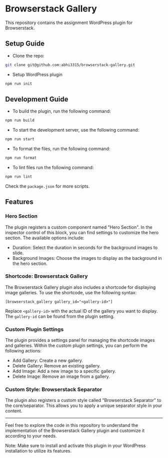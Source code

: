 # Browserstack Gallery

This repository contains the assignment WordPress plugin for Browserstack.

## Setup Guide

- Clone the repo:

```bash
git clone git@github.com:abhi3315/browserstack-gallery.git
```

- Setup WordPress plugin

```bash
npm run init
```

## Development Guide

- To build the plugin, run the following command:

```bash
npm run build
```

- To start the development server, use the following command:

```bash
npm run start
```

- To format the files, run the following command:

```bash
npm run format
```

- To lint files run the following command:

```bash
npm run lint
```

Check the `package.json` for more scripts.

## Features

### Hero Section

The plugin registers a custom component named "Hero Section". In the inspector control of this block, you can find settings to customize the hero section. The available options include:

- Duration: Select the duration in seconds for the background images to slide.
- Background Images: Choose the images to display as the background in the hero section.

### Shortcode: Browserstack Gallery

The Browserstack Gallery plugin also includes a shortcode for displaying image galleries. To use the shortcode, use the following syntax:

```text
[browserstack_gallery gallery_id="<gallery-id>"]
```

Replace `<gallery-id>` with the actual ID of the gallery you want to display. The `gallery-id` can be found from the plugin setting.

### Custom Plugin Settings

The plugin provides a settings panel for managing the shortcode images and galleries. Within the custom plugin settings, you can perform the following actions:

- Add Gallery: Create a new gallery.
- Delete Gallery: Remove an existing gallery.
- Add Image: Add a new image to a specific gallery.
- Delete Image: Remove an image from a gallery.

### Custom Style: Browserstack Separator

The plugin also registers a custom style called "Browserstack Separator" to the core/separator. This allows you to apply a unique separator style in your content.

---

Feel free to explore the code in this repository to understand the implementation of the Browserstack Gallery plugin and customize it according to your needs.

Note: Make sure to install and activate this plugin in your WordPress installation to utilize its features.
